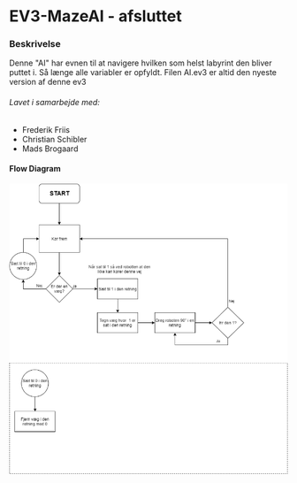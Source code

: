 # EV3-MazeAI - afsluttet

### Beskrivelse
Denne "AI" har evnen til at navigere hvilken som helst labyrint den bliver puttet i. Så længe alle variabler er opfyldt.
Filen AI.ev3 er altid den nyeste version af denne ev3

###### Lavet i samarbejde med:
- Frederik Friis
- Christian Schibler
- Mads Brogaard


#### Flow Diagram
![Flow Chart](https://github.com/kasp470f/EV3-MazeAI/blob/master/img/EV3%20-%20Weak%20AI%20Advanced.png)
